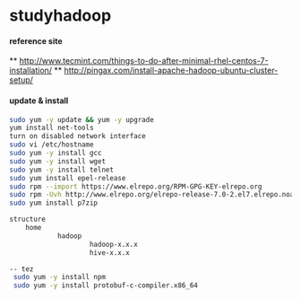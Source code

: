 # studyhadoop

#### reference site
** http://www.tecmint.com/things-to-do-after-minimal-rhel-centos-7-installation/
** http://pingax.com/install-apache-hadoop-ubuntu-cluster-setup/

#### update & install
```bash
sudo yum -y update && yum -y upgrade
yum install net-tools
turn on disabled network interface
sudo vi /etc/hostname
sudo yum -y install gcc
sudo yum -y install wget
sudo yum -y install telnet
sudo yum install epel-release
sudo rpm --import https://www.elrepo.org/RPM-GPG-KEY-elrepo.org
sudo rpm -Uvh http://www.elrepo.org/elrepo-release-7.0-2.el7.elrepo.noarch.rpm
sudo yum install p7zip

structure
	home 
        	hadoop
                	hadoop-x.x.x
                	hive-x.x.x

-- tez
 sudo yum -y install npm
 sudo yum -y install protobuf-c-compiler.x86_64

```

